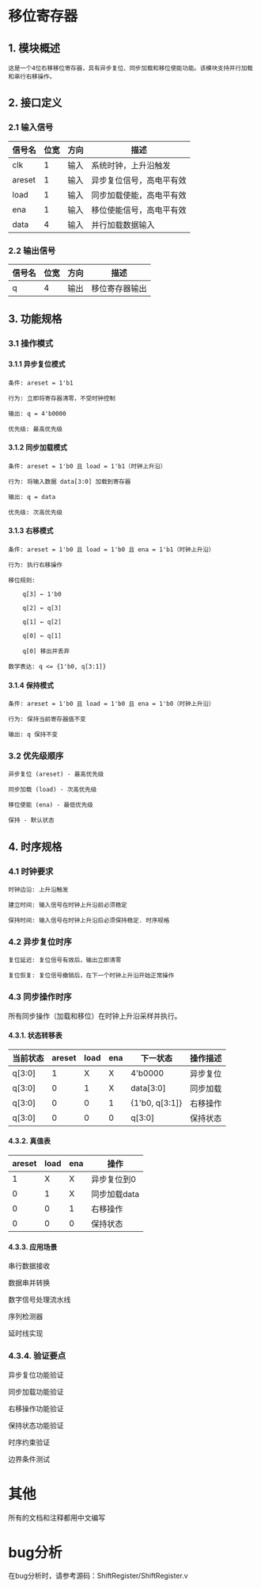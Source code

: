 
# 移位寄存器

## 1. 模块概述

    这是一个4位右移移位寄存器，具有异步复位、同步加载和移位使能功能。该模块支持并行加载和串行右移操作。

## 2. 接口定义

### 2.1 输入信号

|信号名|	位宽|	方向|	描述|
|---|---|---|---|
|clk|	1|	输入|	系统时钟，上升沿触发|
|areset|	1|	输入|	异步复位信号，高电平有效|
|load|	1|	输入|	同步加载使能，高电平有效
|ena|	1|	输入|	移位使能信号，高电平有效
|data|	4|	输入|	并行加载数据输入

### 2.2 输出信号

|信号名|	位宽|	方向|	描述|
|---|---|---|---|
|q|	4|	输出|	移位寄存器输出

## 3. 功能规格

### 3.1 操作模式

#### 3.1.1 异步复位模式

    条件: areset = 1'b1

    行为: 立即将寄存器清零，不受时钟控制

    输出: q = 4'b0000

    优先级: 最高优先级

#### 3.1.2 同步加载模式


    条件: areset = 1'b0 且 load = 1'b1（时钟上升沿）

    行为: 将输入数据 data[3:0] 加载到寄存器

    输出: q = data

    优先级: 次高优先级

#### 3.1.3 右移模式

    条件: areset = 1'b0 且 load = 1'b0 且 ena = 1'b1（时钟上升沿）

    行为: 执行右移操作

    移位规则:

        q[3] ← 1'b0

        q[2] ← q[3]

        q[1] ← q[2]

        q[0] ← q[1]

        q[0] 移出并丢弃

    数学表达: q <= {1'b0, q[3:1]}

#### 3.1.4 保持模式

    条件: areset = 1'b0 且 load = 1'b0 且 ena = 1'b0（时钟上升沿）

    行为: 保持当前寄存器值不变

    输出: q 保持不变

### 3.2 优先级顺序

    异步复位 (areset) - 最高优先级

    同步加载 (load) - 次高优先级

    移位使能 (ena) - 最低优先级

    保持 - 默认状态

## 4. 时序规格

### 4.1 时钟要求

    时钟边沿: 上升沿触发

    建立时间: 输入信号在时钟上升沿前必须稳定

    保持时间: 输入信号在时钟上升沿后必须保持稳定. 时序规格

### 4.2 异步复位时序

    复位延迟: 复位信号有效后，输出立即清零

    复位恢复: 复位信号撤销后，在下一个时钟上升沿开始正常操作

### 4.3 同步操作时序

所有同步操作（加载和移位）在时钟上升沿采样并执行。

#### 4.3.1. 状态转移表

|当前状态|	areset|	load|	ena|	下一状态|	操作描述|
|---|---|---|---|---|---|
|q[3:0]|	1|	X|	X|	4'b0000|异步复位|
|q[3:0]|	0|	1|	X|	data[3:0]|同步加载|
|q[3:0]|	0|	0|	1|	{1'b0, q[3:1]}|右移操作|
|q[3:0]|	0|	0|	0|	q[3:0]|保持状态|

#### 4.3.2. 真值表

|areset|	load|	ena|	操作|
|---|---|---|---|
|1|	X|	X|异步复位到0|
|0|	1|	X|同步加载data|
|0|	0|	1|右移操作|
|0|	0|	0|保持状态|

#### 4.3.3. 应用场景

串行数据接收

数据串并转换

数字信号处理流水线

序列检测器

延时线实现

### 4.3.4. 验证要点

异步复位功能验证

同步加载功能验证

右移操作功能验证

保持状态功能验证

时序约束验证

边界条件测试

# 其他

所有的文档和注释都用中文编写

# bug分析

在bug分析时，请参考源码：ShiftRegister/ShiftRegister.v

